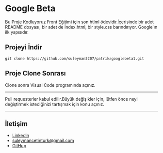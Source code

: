 # Google Beta
Bu Proje Kodluyoruz Front Eğitimi için son htlml ödevidir.İçerisinde bir adet README dosyası, bir adet de İndex.html, bir style.css barındırıyor.
Google'ın ilk yapısıdır.

## Projeyi İndir
```
git clone https://github.com/suleyman3207/patrikagooglebeta1.git
```
## Proje Clone Sonrası
Clone sonra Visual Code programında açınız.

---
Pull requesterler kabul edilir.Büyük değişikler için, lütfen önce neyi değiştirmek istediğinizi tartışmak için konu açınız.

---
 ## İletişim
- [Linkedin](https://www.linkedin.com/in/suleyman-cetinturk/) 
- suleymancetinturk@gmail.com
- [GitHup](https://github.com/suleymancetinturk)


